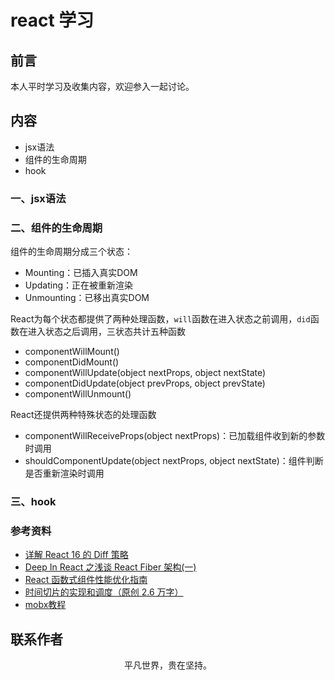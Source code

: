 # react 学习

## 前言

本人平时学习及收集内容，欢迎参入一起讨论。

## 内容

- jsx语法
- 组件的生命周期
- hook

### 一、jsx语法

### 二、组件的生命周期

组件的生命周期分成三个状态：

- Mounting：已插入真实DOM
- Updating：正在被重新渲染
- Unmounting：已移出真实DOM

React为每个状态都提供了两种处理函数，`will`函数在进入状态之前调用，`did`函数在进入状态之后调用，三状态共计五种函数

- componentWillMount()
- componentDidMount()
- componentWillUpdate(object nextProps, object nextState)
- componentDidUpdate(object prevProps, object prevState)
- componentWillUnmount()

React还提供两种特殊状态的处理函数

- componentWillReceiveProps(object nextProps)：已加载组件收到新的参数时调用
- shouldComponentUpdate(object nextProps, object nextState)：组件判断是否重新渲染时调用

### 三、hook

### 参考资料

- [详解 React 16 的 Diff 策略](https://mp.weixin.qq.com/s/_jAW4Z3VR-uW0AEnjHgAEw)
- [Deep In React 之浅谈 React Fiber 架构(一)](https://mp.weixin.qq.com/s/dONYc-Y96baiXBXpwh1w3A)
- [React 函数式组件性能优化指南](https://mp.weixin.qq.com/s/mpL1MxLjBqSO49TRijeyeg)
- [时间切片的实现和调度（原创 2.6 万字）](https://juejin.im/post/5ecdd66ff265da76d53c094a)
- [mobx教程](https://cn.mobx.js.org/intro/overview.html)

## 联系作者

<div align="center">
    <p>
        平凡世界，贵在坚持。
    </p>
    <img :src="$withBase('/about/contact.png')" />
</div>
